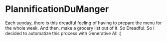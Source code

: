 # PlannificationDuManger
Each sunday, there is this dreadful feeling of having to prepare the menu for the whole week. And then, make a grocery list out of it. So Dreadful. So I decided to automatize this process with Generative AI! :)
